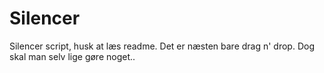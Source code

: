 # Silencer
Silencer script, husk at læs readme. Det er næsten bare drag n' drop. Dog skal man selv lige gøre noget..
